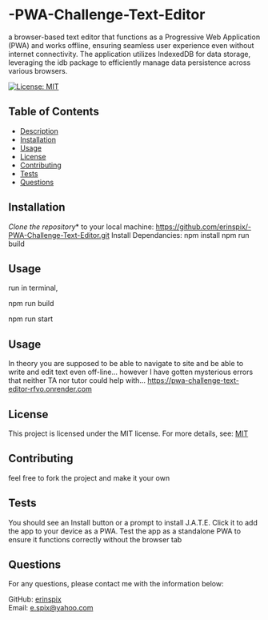 # -PWA-Challenge-Text-Editor
 a browser-based text editor that functions as a Progressive Web Application (PWA) and works offline, ensuring seamless user experience even without internet connectivity. The application utilizes IndexedDB for data storage, leveraging the idb package to efficiently manage data persistence across various browsers.


[![License: MIT](https://img.shields.io/badge/License-MIT-yellow.svg)](https://opensource.org/licenses/MIT)


## Table of Contents

- [Description](#description)
- [Installation](#installation)
- [Usage](#usage)
- [License](#license)
- [Contributing](#contributing)
- [Tests](#tests)
- [Questions](#questions)

## Installation

*Clone the repository** to your local machine:
https://github.com/erinspix/-PWA-Challenge-Text-Editor.git
Install Dependancies:
npm install
npm run build
## Usage
run in terminal,

npm run build

npm run start


## Usage
In theory you are supposed to be able to navigate to site and be able to write and edit text even off-line...
however I have gotten mysterious errors that neither TA  nor tutor could help with...
https://pwa-challenge-text-editor-rfvo.onrender.com


## License

This project is licensed under the MIT license.
For more details, see: [MIT](https://opensource.org/licenses/MIT)

## Contributing

 feel free to fork the project and make it your own
## Tests

You should see an Install button or a prompt to install J.A.T.E.
Click it to add the app to your device as a PWA.
Test the app as a standalone PWA to ensure it functions correctly without the browser tab
## Questions

For any questions, please contact me with the information below:

GitHub: [erinspix](https://github.com/erinspix)  
Email: e.spix@yahoo.com



